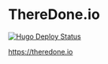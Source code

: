 # ThereDone.io

[![Hugo Deploy Status](https://github.com/claughinghouse/theredone.io/workflows/Deploy-to-GitHub-pages/badge.svg)](https://github.com/claughinghouse/theredone.io/actions)

https://theredone.io